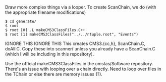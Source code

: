 Draw more complex things via a looper. To create ScanChain, we do (with the appropriate filename modifications)
```
$ cd generate/
$ root
$ root [0] .L makeCMS3ClassFiles.C++
$ root [1] makeCMS3ClassFiles("../../ntuple.root", "Events")
```


IGNORE THIS IGNORE THIS
This creates CMS3.{cc,h}, ScanChain.C, doAll.C. Copy these into scanner/ unless you already have a ScanChain.C 
(which I will be including in this repository).

Use the official makeCMS3ClassFiles in the cmstas/Software repository. There's an issue with looping over a chain directly.
Need to loop over files in the TChain or else there are memory issues (?).

